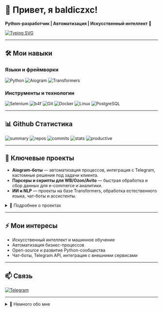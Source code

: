 # 👋 Привет, я baldiczxc!

**Python-разработчик | Автоматизация | Искусственный интеллект 🤖**

[![Typing SVG](https://readme-typing-svg.demolab.com?font=Fira+Code&size=24&pause=1000&color=1ed02c&width=435&lines=Python+%7C+Автоматизация+%7C+ИИ+%7C+Aiogram)](https://github.com/baldiczxc)

---

## 🛠️ Мои навыки

### Языки и фреймворки
![Python](https://img.shields.io/badge/Python-3776AB?style=for-the-badge&logo=python&logoColor=white)
![Aiogram](https://img.shields.io/badge/Aiogram-009688?style=for-the-badge&logoColor=white)
![Transformers](https://img.shields.io/badge/Transformers-FF6F61?style=for-the-badge&logoColor=white)

### Инструменты и технологии
![Selenium](https://img.shields.io/badge/Selenium-43B02A?style=for-the-badge&logo=selenium&logoColor=white)
![b4f](https://img.shields.io/badge/b4f-FF6F61?style=for-the-badge&logoColor=white)
![Git](https://img.shields.io/badge/Git-F05032?style=for-the-badge&logo=git&logoColor=white)
![Docker](https://img.shields.io/badge/Docker-2496ED?style=for-the-badge&logo=docker&logoColor=white)
![Linux](https://img.shields.io/badge/Linux-FCC624?style=for-the-badge&logo=linux&logoColor=black)
![PostgreSQL](https://img.shields.io/badge/PostgreSQL-316192?style=for-the-badge&logo=postgresql&logoColor=white)

---

## 📊 Github Статистика

![summary](https://github-profile-summary-cards.vercel.app/api/cards/profile-details?username=baldiczxc&theme=radical)
![repos](https://github-profile-summary-cards.vercel.app/api/cards/repos-per-language?username=baldiczxc&theme=radical)
![commits](https://github-profile-summary-cards.vercel.app/api/cards/most-commit-language?username=baldiczxc&theme=radical)
![stats](https://github-profile-summary-cards.vercel.app/api/cards/stats?username=baldiczxc&theme=radical)
![productive](https://github-profile-summary-cards.vercel.app/api/cards/productive-time?username=baldiczxc&theme=radical&utcOffset=3)


---

## 🚀 Ключевые проекты

- **Aiogram-боты** — автоматизация процессов, интеграция с Telegram, кастомные решения под задачи клиента.
- **Парсеры и скрипты для WB/Ozon/Avito** — быстрая обработка и сбор данных для e-commerce и аналитики.
- **ИИ и NLP** — проекты на базе Transformers, обработка естественного языка, чат-боты и ассистенты.

<details>
<summary>📂 Подробнее о проектах</summary>

- 🔗 [Tg-g4f](https://github.com/baldiczxc/Tg-g4f) — Telegram бот с интеграцией AI.
- 🔗 [parser-stroy](https://github.com/baldiczxc/parser-stroy) — эффективные парсеры для маркетплейсов.

</details>

---

## ⚡ Мои интересы

- Искусственный интеллект и машинное обучение  
- Автоматизация бизнес-процессов  
- Open-source и развитие Python-сообщества  
- Чат-боты, Telegram API, интеграция с внешними сервисами

---

## 📫 Связь

[![Telegram](https://img.shields.io/badge/Telegram-0088CC?style=for-the-badge&logo=telegram&logoColor=white)](https://t.me/gortlt)

---

<details>
<summary>🌱 Немного обо мне</summary>

- Люблю разрабатывать полезные инструменты и оптимизировать рутину с помощью Python.
- Постоянно учусь и внедряю современные технологии: от парсеров до AI-моделей.
- Открыт к сотрудничеству и интересным задачам!
</details>
